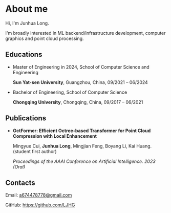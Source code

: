 # About me

Hi, I'm Junhua Long.

I'm broadly interested in ML backend/infrastructure development, computer graphics and point cloud processing.



## Educations

- Master of Engineering in 2024, School of Computer Science and Engineering

  **Sun Yat-sen University**, Guangzhou, China, 09/2021 – 06/2024

- Bachelor of Engineering, School of Computer Science

  **Chongqing University**, Chongqing, China, 09/2017 – 06/2021



## Publications

- **OctFormer: Efficient Octree-based Transformer for Point Cloud Compression with Local Enhancement**

  Mingyue Cui, **Junhua Long**, Mingjian Feng, Boyang Li, Kai Huang. (student first author)

  *Proceedings of the AAAI Conference on Artificial Intelligence. 2023 (Oral)*



## Contacts

Email: [a674478778@gmail.com](mailto:a674478778@gmail.com)

GitHub: https://github.com/LJHG
